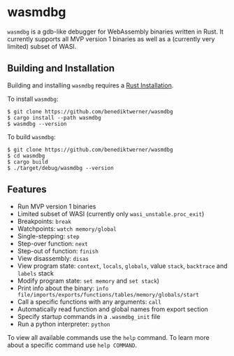 # wasmdbg

`wasmdbg` is a gdb-like debugger for WebAssembly binaries written in Rust. It currently supports all MVP version 1 binaries as well as a (currently very limited) subset of WASI.

## Building and Installation

Building and installing `wasmdbg` requires a [Rust Installation](https://www.rust-lang.org/).

To install `wasmdbg`:

```
$ git clone https://github.com/benediktwerner/wasmdbg
$ cargo install --path wasmdbg
$ wasmdbg --version
```

To build `wasmdbg`:
```
$ git clone https://github.com/benediktwerner/wasmdbg
$ cd wasmdbg
$ cargo build
$ ./target/debug/wasmdbg --version
```


## Features
- Run MVP version 1 binaries
- Limited subset of WASI (currently only `wasi_unstable.proc_exit`)
- Breakpoints: `break`
- Watchpoints: `watch memory/global`
- Single-stepping: `step`
- Step-over function: `next`
- Step-out of function: `finish`
- View disassembly: `disas`
- View program state: `context`, `locals`, `globals`, value `stack`, `backtrace` and `labels` stack
- Modify program state: `set memory` and `set stack`)
- Print info about the binary: `info file/imports/exports/functions/tables/memory/globals/start`
- Call a specific functions with any arguments: `call`
- Automatically read function and global names from export section
- Specify startup commands in a `.wasmdbg_init` file
- Run a python interpreter: `python`

To view all available commands use the `help` command.
To learn more about a specific command use `help COMMAND`.
